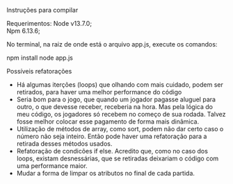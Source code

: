 Instruções para compilar

Requerimentos:
Node v13.7.0;  
Npm 6.13.6;

No terminal, na raiz de onde está o arquivo app.js, execute os comandos:

npm install
node app.js


Possíveis refatorações
- Há algumas iterções (loops) que olhando com mais cuidado, podem ser retirados, para haver uma melhor performance do código
- Seria bom para o jogo, que quando um jogador pagasse aluguel para outro, o que devesse receber, receberia na hora. Mas pela lógica do meu código, os jogadores só recebem no começo de sua rodada. Talvez fosse melhor colocar esse pagamento de forma mais dinâmica.
- Utilização de métodos de array, como sort, podem não dar certo caso o número não seja inteiro. Então pode haver uma refatoração para a retirada desses métodos usados. 
- Refatoração de condicões if else. Acredito que, como no caso dos loops, existam desnessárias, que se retiradas deixariam o código com uma performance maior.
- Mudar a forma de limpar os atributos no final de cada partida. 